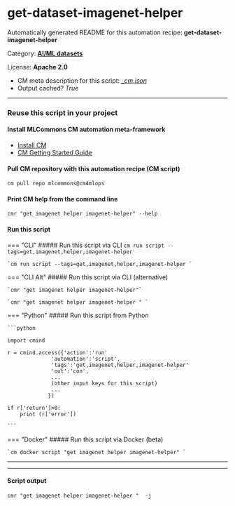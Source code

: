 # get-dataset-imagenet-helper
Automatically generated README for this automation recipe: **get-dataset-imagenet-helper**

Category: **[AI/ML datasets](..)**

License: **Apache 2.0**


* CM meta description for this script: *[_cm.json](https://github.com/mlcommons/cm4mlops/tree/main/script/get-dataset-imagenet-helper/_cm.json)*
* Output cached? *True*

---
### Reuse this script in your project

#### Install MLCommons CM automation meta-framework

* [Install CM](https://docs.mlcommons.org/ck/install)
* [CM Getting Started Guide](https://docs.mlcommons.org/ck/getting-started/)

#### Pull CM repository with this automation recipe (CM script)

```cm pull repo mlcommons@cm4mlops```

#### Print CM help from the command line

````cmr "get imagenet helper imagenet-helper" --help````

#### Run this script

=== "CLI"
    ##### Run this script via CLI
    `cm run script --tags=get,imagenet,helper,imagenet-helper`

    `cm run script --tags=get,imagenet,helper,imagenet-helper `

=== "CLI Alt"
    ##### Run this script via CLI (alternative)

    `cmr "get imagenet helper imagenet-helper"`

    `cmr "get imagenet helper imagenet-helper " `


=== "Python"
    ##### Run this script from Python


    ```python

    import cmind

    r = cmind.access({'action':'run'
                  'automation':'script',
                  'tags':'get,imagenet,helper,imagenet-helper'
                  'out':'con',
                  ...
                  (other input keys for this script)
                  ...
                 })

    if r['return']>0:
        print (r['error'])

    ```


=== "Docker"
    ##### Run this script via Docker (beta)

    `cm docker script "get imagenet helper imagenet-helper" `

___


___
#### Script output
`cmr "get imagenet helper imagenet-helper "  -j`